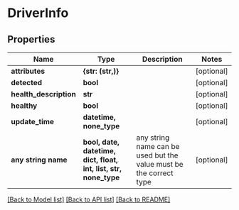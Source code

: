 # DriverInfo


## Properties
Name | Type | Description | Notes
------------ | ------------- | ------------- | -------------
**attributes** | **{str: (str,)}** |  | [optional] 
**detected** | **bool** |  | [optional] 
**health_description** | **str** |  | [optional] 
**healthy** | **bool** |  | [optional] 
**update_time** | **datetime, none_type** |  | [optional] 
**any string name** | **bool, date, datetime, dict, float, int, list, str, none_type** | any string name can be used but the value must be the correct type | [optional]

[[Back to Model list]](../README.md#documentation-for-models) [[Back to API list]](../README.md#documentation-for-api-endpoints) [[Back to README]](../README.md)


